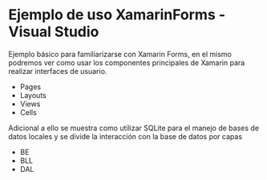 # Ejemplo de uso XamarinForms - Visual Studio


Ejemplo básico para familiarizarse con Xamarin Forms, en el mismo podremos ver como usar los componentes principales de Xamarin para realizar
interfaces de usuario.

- Pages
- Layouts
- Views
- Cells

Adicional a ello se muestra como utilizar SQLite para el manejo de bases de datos locales y se divide la interacción con la base de datos
por capas

- BE
- BLL
- DAL
